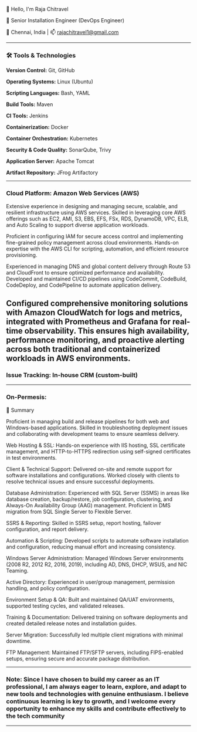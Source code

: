 🙏 Hello, I'm Raja Chitravel

🚀 Senior Installation Engineer (DevOps Engineer)
 
📍 Chennai, India | 📫 rajachitravel1@gmail.com  

---

###  🛠️ Tools & Technologies

**Version Control:** Git, GitHub

**Operating Systems:** Linux (Ubuntu)

**Scripting Languages:** Bash, YAML

**Build Tools:** Maven

**CI Tools:** Jenkins

**Containerization:** Docker

**Container Orchestration:** Kubernetes

**Security & Code Quality:** SonarQube, Trivy

**Application Server:** Apache Tomcat

**Artifact Repository:** JFrog Artifactory

---

### **Cloud Platform:** Amazon Web Services (AWS)

Extensive experience in designing and managing secure, scalable, and resilient infrastructure using AWS services. Skilled in leveraging core AWS offerings such as EC2, AMI, S3, EBS, EFS, FSx, RDS, DynamoDB, VPC, ELB, and Auto Scaling to support diverse application workloads.

Proficient in configuring IAM for secure access control and implementing fine-grained policy management across cloud environments. Hands-on expertise with the AWS CLI for scripting, automation, and efficient resource provisioning.

Experienced in managing DNS and global content delivery through Route 53 and CloudFront to ensure optimized performance and availability. Developed and maintained CI/CD pipelines using CodeCommit, CodeBuild, CodeDeploy, and CodePipeline to automate application delivery.

Configured comprehensive monitoring solutions with Amazon CloudWatch for logs and metrics, integrated with Prometheus and Grafana for real-time observability. This ensures high availability, performance monitoring, and proactive alerting across both traditional and containerized workloads in AWS environments.
---

### **Issue Tracking:** In-house CRM (custom-built)

---

### **On-Permesis:**

💼 Summary

Proficient in managing build and release pipelines for both web and Windows-based applications. Skilled in troubleshooting deployment issues and collaborating with development teams to ensure seamless delivery.

Web Hosting & SSL: Hands-on experience with IIS hosting, SSL certificate management, and HTTP-to-HTTPS redirection using self-signed certificates in test environments.

Client & Technical Support: Delivered on-site and remote support for software installations and configurations. Worked closely with clients to resolve technical issues and ensure successful deployments.

Database Administration: Experienced with SQL Server (SSMS) in areas like database creation, backup/restore, job configuration, clustering, and Always-On Availability Group (AAG) management. Proficient in DMS migration from SQL Single Server to Flexible Server.

SSRS & Reporting: Skilled in SSRS setup, report hosting, failover configuration, and report delivery.

Automation & Scripting: Developed scripts to automate software installation and configuration, reducing manual effort and increasing consistency.

Windows Server Administration: Managed Windows Server environments (2008 R2, 2012 R2, 2016, 2019), including AD, DNS, DHCP, WSUS, and NIC Teaming.

Active Directory: Experienced in user/group management, permission handling, and policy configuration.

Environment Setup & QA: Built and maintained QA/UAT environments, supported testing cycles, and validated releases.

Training & Documentation: Delivered training on software deployments and created detailed release notes and installation guides.

Server Migration: Successfully led multiple client migrations with minimal downtime.

FTP Management: Maintained FTP/SFTP servers, including FIPS-enabled setups, ensuring secure and accurate package distribution.

---

### **Note:** Since I have chosen to build my career as an IT professional, I am always eager to learn, explore, and adapt to new tools and technologies with genuine enthusiasm. I believe continuous learning is key to growth, and I welcome every opportunity to enhance my skills and contribute effectively to the tech community
---

